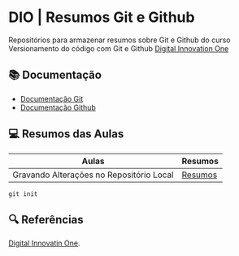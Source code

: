 
# DIO | Resumos Git e Github

Repositórios para armazenar resumos sobre Git e Github do curso Versionamento do código com Git e Github [Digital Innovation One](https://www.dio.me/)

## 📚 Documentação
- [Documentação Git](https://git-scm.com/doc)
- [Documentação Github](https://docs.github.com/)

## 💻 Resumos das Aulas

| Aulas | Resumos |
| ------------- | ------------- |
| Gravando Alterações no Repositório Local  | [Resumos]()  |

```
git init
```

## 🔍 Referências
[Digital Innovatin One]().